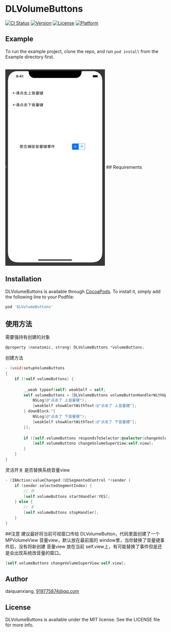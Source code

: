 # DLVolumeButtons

[![CI Status](https://img.shields.io/travis/daiquanxiang/DLVolumeButtons.svg?style=flat)](https://travis-ci.org/daiquanxiang/DLVolumeButtons)
[![Version](https://img.shields.io/cocoapods/v/DLVolumeButtons.svg?style=flat)](https://cocoapods.org/pods/DLVolumeButtons)
[![License](https://img.shields.io/cocoapods/l/DLVolumeButtons.svg?style=flat)](https://cocoapods.org/pods/DLVolumeButtons)
[![Platform](https://img.shields.io/cocoapods/p/DLVolumeButtons.svg?style=flat)](https://cocoapods.org/pods/DLVolumeButtons)

## Example

To run the example project, clone the repo, and run `pod install` from the Example directory first.

<br /> 
<img src="https://github.com/daiquanxiang/Success-Road/blob/master/001.png?raw=true"  width="313" height="616"  alt="Demo效果" align=center />
## Requirements

## Installation

DLVolumeButtons is available through [CocoaPods](https://cocoapods.org). To install
it, simply add the following line to your Podfile:

```ruby
pod 'DLVolumeButtons'
```

## 使用方法
需要强持有创建的对象

```objective-c
@property (nonatomic, strong) DLVolumeButtons *volumeButtons;
```

创建方法

```objective-c
- (void)setupVolumeButtons
{
    if (!self.volumeButtons) {
        
        __weak typeof(self) weakSelf = self;
        self.volumeButtons = [DLVolumeButtons volumeButtonHandlerWithUpBlock:^{
            NSLog(@"点击了 上音量键");
            [weakSelf showAlertWithText:@"点击了 上音量键"];
        } downBlock:^{
            NSLog(@"点击了 下音量键");
            [weakSelf showAlertWithText:@"点击了 下音量键"];
        }];
        
        if ([self.volumeButtons respondsToSelector:@selector(changeVolumeSuperView:)]) {
            [self.volumeButtons changeVolumeSuperView:self.view];
        }
    }
}
```

灵活开关 是否替换系统音量view

```objective-c
- (IBAction)valueChanged:(UISegmentedControl *)sender {
    if (sender.selectedSegmentIndex) {
        // 开
        [self.volumeButtons startHandler:YES];
    } else {
        // 关
        [self.volumeButtons stopHandler];
    }
}
```

##注意
建议最好将当前可视窗口传给 DLVolumeButton，代码里面创建了一个 MPVolumeView 音量view，默认放在最前面的 window里，当你替换了音量键事件后，没有将新创建 音量view 放在当前 self.view上，有可能替换了事件但是还是会出现系统改音量的窗口。

```objective-c
[self.volumeButtons changeVolumeSuperView:self.view];
```

## Author

daiquanxiang, 919775874@qq.com

## License

DLVolumeButtons is available under the MIT license. See the LICENSE file for more info.
